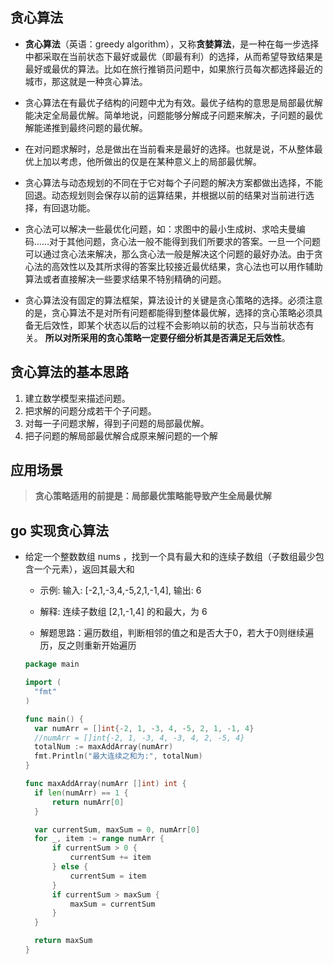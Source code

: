 ## 贪心算法

- **贪心算法**（英语：greedy algorithm），又称**贪婪算法**，是一种在每一步选择中都采取在当前状态下最好或最优（即最有利）的选择，从而希望导致结果是最好或最优的算法。比如在旅行推销员问题中，如果旅行员每次都选择最近的城市，那这就是一种贪心算法。
- 贪心算法在有最优子结构的问题中尤为有效。最优子结构的意思是局部最优解能决定全局最优解。简单地说，问题能够分解成子问题来解决，子问题的最优解能递推到最终问题的最优解。
- 在对问题求解时，总是做出在当前看来是最好的选择。也就是说，不从整体最优上加以考虑，他所做出的仅是在某种意义上的局部最优解。
- 贪心算法与动态规划的不同在于它对每个子问题的解决方案都做出选择，不能回退。动态规划则会保存以前的运算结果，并根据以前的结果对当前进行选择，有回退功能。
- 贪心法可以解决一些最优化问题，如：求图中的最小生成树、求哈夫曼编码……对于其他问题，贪心法一般不能得到我们所要求的答案。一旦一个问题可以通过贪心法来解决，那么贪心法一般是解决这个问题的最好办法。由于贪心法的高效性以及其所求得的答案比较接近最优结果，贪心法也可以用作辅助算法或者直接解决一些要求结果不特别精确的问题。

- 贪心算法没有固定的算法框架，算法设计的关键是贪心策略的选择。必须注意的是，贪心算法不是对所有问题都能得到整体最优解，选择的贪心策略必须具备无后效性，即某个状态以后的过程不会影响以前的状态，只与当前状态有关。 **所以对所采用的贪心策略一定要仔细分析其是否满足无后效性**。

## 贪心算法的基本思路

1. 建立数学模型来描述问题。
2. 把求解的问题分成若干个子问题。
3. 对每一子问题求解，得到子问题的局部最优解。
4. 把子问题的解局部最优解合成原来解问题的一个解

## 应用场景

>  **贪心策略适用的前提是：局部最优策略能导致产生全局最优解**

## go 实现贪心算法

- 给定一个整数数组 nums ，找到一个具有最大和的连续子数组（子数组最少包含一个元素），返回其最大和

  - 示例: 输入: [-2,1,-3,4,-5,2,1,-1,4], 输出: 6
  - 解释: 连续子数组 [2,1,-1,4] 的和最大，为 6

  - 解题思路：遍历数组，判断相邻的值之和是否大于0，若大于0则继续遍历，反之则重新开始遍历

  ```go
  package main
  
  import (
  	"fmt"
  )
  
  func main() {
  	var numArr = []int{-2, 1, -3, 4, -5, 2, 1, -1, 4}
  	//numArr = []int{-2, 1, -3, 4, -3, 4, 2, -5, 4}
  	totalNum := maxAddArray(numArr)
  	fmt.Println("最大连续之和为:", totalNum)
  }
  
  func maxAddArray(numArr []int) int {
  	if len(numArr) == 1 {
  		return numArr[0]
  	}
  
  	var currentSum, maxSum = 0, numArr[0]
  	for _, item := range numArr {
  		if currentSum > 0 {
  			currentSum += item
  		} else {
  			currentSum = item
  		}
  		if currentSum > maxSum {
  			maxSum = currentSum
  		}
  	}
  
  	return maxSum
  }
  
  ```